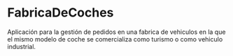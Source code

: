 # **FabricaDeCoches**
Aplicación para la gestión de pedidos en una fabrica de vehiculos en la que el mismo modelo de coche se comercializa como turismo o como vehiculo industrial.
